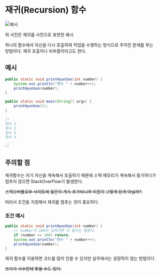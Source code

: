 # 재귀(Recursion) 함수

![예시](https://upload.wikimedia.org/wikipedia/commons/thumb/b/b3/Screenshot_Recursion_via_vlc.png/1200px-Screenshot_Recursion_via_vlc.png)

위 사진은 재귀를 사진으로 표현한 예시

하나의 함수에서 자신을 다시 호출하여 작업을 수행하는 방식으로 주어진 문제를 푸는 방법이다. 재귀 호출이나 되부름이라고도 한다.

## 예시

```java
public static void printHyunSoo(int number) {
    System.out.println("현수 " + number++);
    printHyunSoo(number);
}

public static void main(String[] args) {
    printHyunSoo(1);
}

/*
현수 1
현수 2
현수 3
현수 3
....
*/
```

## 주의할 점

재귀함수는 자기 자신을 계속해서 호출하기 때문에 스택 메모리가 계속해서 증가하다가 멈추지 않으면 StackOverFlow가 발생한다.

~~스택오버플로우 사이트에 질문이 계속 추가되니까 이름이 그렇게 된게 아닐까?.~~

따라서 조건을 지정해서 재귀를 멈추는 것이 중요하다.

### 조건 예시

```java
public static void printHyunSoo(int number) {
    // number가 100이 넘어가면 이 함수는 멈춘다.
    if (number >= 100) return;
    System.out.println("현수 " + number++);
    printHyunSoo(number);
}
```

재귀 함수를 이용하면 코드를 많이 안쓸 수 있지만 실무에서는 권장하지 않는 방법이다.

~~쓰다가 사수한테 맞을 수도 있다.~~